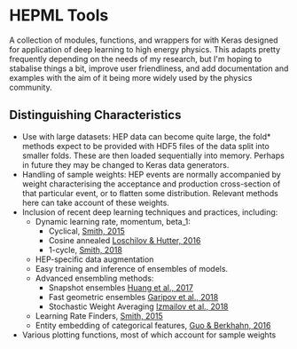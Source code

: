 # HEPML Tools
A collection of modules, functions, and wrappers for with Keras designed for application of deep learning to high energy physics.
This adapts pretty frequently depending on the needs of my research, but I'm hoping to stabalise things a bit, improve user friendliness, and add documentation and examples with the aim of it being more widely used by the physics community.

## Distinguishing Characteristics
- Use with large datasets: HEP data can become quite large, the fold* methods expect to be provided with HDF5 files of the data split into smaller folds. These are then loaded sequentially into memory. Perhaps in future they may be changed to Keras data generators.
- Handling of sample weights: HEP events are normally accompanied by weight characterising the acceptance and production cross-section of that particular event, or to flatten some distribution. Relevant methods here can take account of these weights.
- Inclusion of recent deep learning techniques and practices, including:
    - Dynamic learning rate, momentum, beta_1: 
        - Cyclical, [Smith, 2015](https://arxiv.org/abs/1506.01186)
        - Cosine annealed [Loschilov & Hutter, 2016](https://arxiv.org/abs/1608.03983)
        - 1-cycle, [Smith, 2018](https://arxiv.org/abs/1803.09820)
    - HEP-specific data augmentation
    - Easy training and inference of ensembles of models. 
    - Advanced ensembling methods:
        - Snapshot ensembles [Huang et al., 2017](https://arxiv.org/abs/1704.00109)
        - Fast geometric ensembles [Garipov et al., 2018](https://arxiv.org/abs/1802.10026)
        - Stochastic Weight Averaging [Izmailov et al., 2018](https://arxiv.org/abs/1803.05407)
    - Learning Rate Finders, [Smith, 2015](https://arxiv.org/abs/1506.01186)
    - Entity embedding of categorical features, [Guo & Berkhahn, 2016](https://arxiv.org/abs/1604.06737)
- Various plotting functions, most of which account for sample weights

